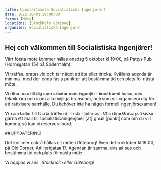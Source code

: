 ```yaml
---
title: Uppstartsmöte Socialistiska Ingenjörer!
date: 2022-10-01 19:00:00
forms: [Möte]
locations: [Stockholm Götebog]
organizer: Socialistiska Ingenjörer
---
```

## Hej och välkommen till Socialistiska Ingenjörer!

Vårt första möte kommer hållas onsdag 5 oktober kl 19:00, på Pattys Pub (Hornsgatan 154 på Södermalm).

Vi träffas, pratas vid och tar något att äta eller dricka. Kvällens agenda är minimal, med den enda fasta punkten att bestämma tid och plats för nästa möte.

Vi riktar oss till dig som arbetar som ingenjör i bred bemärkelse, dvs tekniknära och inom alla möjliga branscher, och som vill organisera dig för ett rättvisare samhälle. Du behöver inte ha någon formell ingenjörsexamen!

Vi som kallar till första träffen är Frida Hjelm och Christina Gratorp. Skicka gärna ett mail till socialistiskaingenjorer [at] gmail [punkt] com om du vill komma, så kan vi reservera bord.

##UPPDATERING!

Det kommer också hållas ett möte i Göteborg! Även det 5 oktober kl 19:00, på Old Corner, Artillerigatan 17. Agendan är samma, dvs att ses och bestämma tid och plats för nästa möte. 

*Vi hoppas vi ses i Stockholm eller Göteborg!*